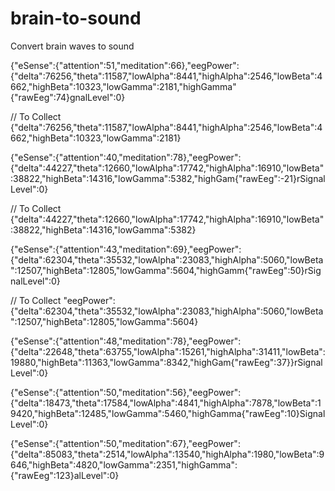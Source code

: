 # brain-to-sound
Convert brain waves to sound

{"eSense":{"attention":51,"meditation":66},"eegPower":{"delta":76256,"theta":11587,"lowAlpha":8441,"highAlpha":2546,"lowBeta":4662,"highBeta":10323,"lowGamma":2181,"highGamma"{"rawEeg":74}gnalLevel":0}

// To Collect
{"delta":76256,"theta":11587,"lowAlpha":8441,"highAlpha":2546,"lowBeta":4662,"highBeta":10323,"lowGamma":2181}

{"eSense":{"attention":40,"meditation":78},"eegPower":{"delta":44227,"theta":12660,"lowAlpha":17742,"highAlpha":16910,"lowBeta":38822,"highBeta":14316,"lowGamma":5382,"highGam{"rawEeg":-21}rSignalLevel":0}

// To Collect
{"delta":44227,"theta":12660,"lowAlpha":17742,"highAlpha":16910,"lowBeta":38822,"highBeta":14316,"lowGamma":5382}

{"eSense":{"attention":43,"meditation":69},"eegPower":{"delta":62304,"theta":35532,"lowAlpha":23083,"highAlpha":5060,"lowBeta":12507,"highBeta":12805,"lowGamma":5604,"highGamm{"rawEeg":50}rSignalLevel":0}

// To Collect
"eegPower":{"delta":62304,"theta":35532,"lowAlpha":23083,"highAlpha":5060,"lowBeta":12507,"highBeta":12805,"lowGamma":5604}

{"eSense":{"attention":48,"meditation":78},"eegPower":{"delta":22648,"theta":63755,"lowAlpha":15261,"highAlpha":31411,"lowBeta":19880,"highBeta":11363,"lowGamma":8342,"highGam{"rawEeg":37}}rSignalLevel":0}

{"eSense":{"attention":50,"meditation":56},"eegPower":{"delta":18473,"theta":17584,"lowAlpha":4841,"highAlpha":7878,"lowBeta":19420,"highBeta":12485,"lowGamma":5460,"highGamma{"rawEeg":10}SignalLevel":0}

{"eSense":{"attention":50,"meditation":67},"eegPower":{"delta":85083,"theta":2514,"lowAlpha":13540,"highAlpha":1980,"lowBeta":9646,"highBeta":4820,"lowGamma":2351,"highGamma":{"rawEeg":123}alLevel":0}